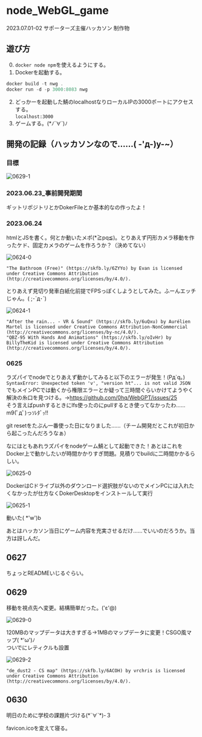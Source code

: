 # node_WebGL_game

2023.07.01-02 サポーターズ主催ハッカソン 制作物

## 遊び方

0. `docker node npm`を使えるようにする。
1. Dockerを起動する。

```powershell
docker build -t nwg .
docker run -d -p 3000:8083 nwg
```

2. どっかーを起動した鯖のlocalhostなりローカルIPの3000ポートにアクセスする。  
  `localhost:3000`
1. ゲームする。(*ﾉ´∀`)ﾉ

## 開発の記録（ハッカソンなので……( -'д-)y-~）

### 目標

![0629-1](活動記録！/0629-1.png)

### 2023.06.23_事前開発期間

ギットリポジトリとかDokerFileとか基本的なの作ったよ！

### 2023.06.24

htmlとJSを書く。何とか動いたメポ(*≧pq≦)。とりあえず円形カメラ移動を作ったケド、固定カメラのゲームを作ろうか？（決めてない）

![0624-0](活動記録！/0624-0.gif)

`"The Bathroom (Free)" (https://skfb.ly/6ZYYo) by Evan is licensed under Creative Commons Attribution (http://creativecommons.org/licenses/by/4.0/).`

とりあえず見切り発車白紙化前提でFPSっぽくしようとしてみた。ふーんエッチじゃん。( ;･`д･´)

![0624-1](活動記録！/0624-1.gif)

`"After the rain... - VR & Sound" (https://skfb.ly/6uQxu) by Aurélien Martel is licensed under Creative Commons Attribution-NonCommercial (http://creativecommons.org/licenses/by-nc/4.0/).`  
`"QBZ-95 With Hands And Animations" (https://skfb.ly/oIvHr) by BillyTheKid is licensed under Creative Commons Attribution (http://creativecommons.org/licenses/by/4.0/).`

### 0625

ラズパイでnodeでとりあえず動かしてみると以下のエラーが発生！(Pд\`q｡)  
`SyntaxError: Unexpected token 'v', "version ht"... is not valid JSON`  
でもメインPCでは動くから権限エラーとか疑って三時間ぐらいかけてようやく解決の糸口を見つける。→<https://github.com/0hq/WebGPT/issues/25>  
そう言えばpushするときにlfs使ったのにpullするとき使ってなかったわ……m9(ﾟдﾟ)っｿﾚﾀﾞｯ!!

git resetをたぶん一番使った日になりました……（チーム開発だとこれが初日から起こったんだろうなぁ）

なにはともあれラズパイをnodeゲーム鯖として起動できた！あとはこれをDocker上で動かしたいが時間かかりすぎ問題。見積りでbuildに二時間かかるらしい。

![0625-0](活動記録！/0625-0.png)

DockerはCドライブ以外のダウンロード選択肢がないのでメインPCには入れたくなかったが仕方なくDokerDesktopをインストールして実行

![0625-1](活動記録！/0625-1.png)

動いた( *'w')b

あとはハッカソン当日にゲーム内容を充実させるだけ……でいいのだろうか。当方は訝しんだ。

## 0627

ちょっとREADMEいじるぐらい。

## 0629

移動を視点先へ変更。結構簡単だった。('ε'@)

![0629-0](活動記録！/0629-0.gif)

120MBのマップデータは大きすぎる→1MBのマップデータに変更！CSGO風マップ( *'ω')ﾉ  
ついでにレティクルも設置

![0629-2](活動記録！/0629-2.png)

`"de_dust2 - CS map" (https://skfb.ly/6ACOH) by vrchris is licensed under Creative Commons Attribution (http://creativecommons.org/licenses/by/4.0/).`

## 0630

明日のために学校の課題片づける(\*´∀`\*)-３

favicon.icoを変えて寝る。
